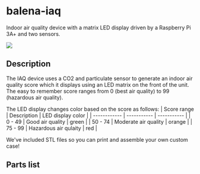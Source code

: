# balena-iaq
Indoor air quality device with a matrix LED display driven by a Raspberry Pi 3A+ and two sensors.

![](https://raw.githubusercontent.com/balena-io-playground/balena-iaq/master/images/unit1.jpg)

## Description
The IAQ device uses a CO2 and particulate sensor to generate an indoor air quality score which it displays using an LED matrix on the front of the unit. The easy to remember score ranges from 0 (best air quality) to 99 (hazardous air quality).

The LED display changes color based on the score as follows:
| Score range | Description | LED display color | 
| ------------ | ----------- | ----------- |
| 0 - 49 | Good air quality | green |
| 50 - 74 | Moderate air quality | orange |
| 75 - 99 | Hazardous air qulaity | red |

We've included STL files so you can print and assemble your own custom case!

## Parts list
